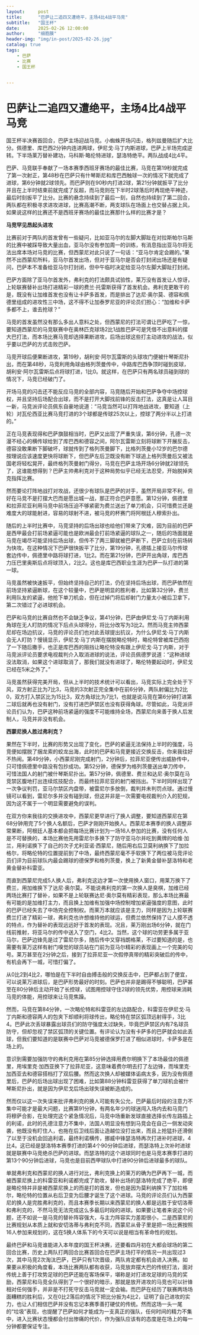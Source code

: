 ```yaml
---
layout:     post
title:      "巴萨让二追四又遭绝平，主场4比4战平马竞"
subtitle:   "国王杯"
date:       2025-02-26 12:00:00
author:     "细胞膜"
header-img: "img/in-post/2025-02-26.jpg"
catalog: true
tags:
    - 巴萨
    - 比赛
    - 国王杯


---
```


# 巴萨让二追四又遭绝平，主场4比4战平马竞

国王杯半决赛首回合，巴萨主场迎战马竞。小蜘蛛开场闪击，格列兹曼随后扩大比分。佩德里、库巴西2分钟内连进两球，伊尼戈·马丁内斯进球，巴萨上半场完成逆转。下半场莱万替补建功，马科斯·略伦特进球，瑟洛特绝平。两队战成4比4平。

巴萨、马竞联手奉献了一场本赛季西班牙赛场的最佳比赛，马竞在第19秒就完成了第一次射正，第48秒在巴萨只有什琴斯尼和库巴西触球一次的情况下就完成了进球，第6分钟就2球领先。而巴萨则在90秒内打进2球，第21分钟就扳平了比分并且在上半时结束前就完成了反超，而马竞则在下半时2球落后时再现绝平神迹，最后时刻扳平了比分。比赛的悬念持续到了最后一刻，自然也持续到了第二回合，两队都在积极寻求进攻进球，比赛高潮不断，两支球队在场面上也交替占据上风，如果说这样的比赛还不是西班牙赛场的最佳比赛那什么样的比赛才是？

**马竞罕见昂起头进攻**

比赛前对于两队的首发曾有一些疑问，比如亚马尔的左脚大脚趾在对拉斯帕尔马斯的比赛中被踩导致大量出血，亚马尔没有参加周一的训练，有消息指出亚马尔将无法出席本场对马竞的比赛，但西蒙尼对此只说了一句话：“亚马尔肯定会踢的。”果然不出西蒙尼所料，亚马尔首发出场，但对于亚马尔是否会打封闭出场还是有疑问，巴萨本不准备给亚马尔打封闭，但中午临时决定给亚马尔左脚大脚趾打封闭。

巴萨方面除了亚马尔首发外，弗利克的打法颇具试验性，莱万没有首发让人惊讶，上轮联赛替补出场打进精彩一球的费兰·托雷斯获得了首发机会。弗利克更敢干的是，既没有让加维首发也没有让卡萨多首发，而是排出了达尼·奥尔莫、德容和佩德里组成的进攻性三中场，这不得不让加泰罗尼亚的评论员们担心：“加维和卡萨多都不上，谁去抢球？”

马竞的首发虽然没有那么多出人意料之处，但西蒙尼的打法可谓让巴萨吃了一惊，要知道西蒙尼的马竞联赛中在奥林匹克球场2比1战胜巴萨可是凭借不出意料的摆大巴打法，而本场比赛马竞却选择果断进攻，后场出球这些打主动进攻的战法，似乎要以巴萨的方式击败巴萨。

马竞开球后便果断进攻，第19秒，胡利安·阿尔瓦雷斯的头球攻门便被什琴斯尼扑出，而在第48秒，马竞利用角球由格列茨曼传中，中路库巴西争顶时碰到皮球，胡利安·阿尔瓦雷斯后点将球打进，1比0。就这样，在巴萨只有两名球员碰到球的情况下，马竞已经破门了。

开场马竞的闪击还不能反应马竞的全部内容，马竞随后开始和巴萨争夺中场控球权，并且坚持后场配合出球，而不是打开大脚找前锋的反击打法，这真是让人耳目一新，马竞派评论员佩东自豪地说道：“马竞当然可以打阵地战进攻，要知道（上轮）对瓦伦西亚比赛马竞打进的3个球都是传球25次以上，控球了两分半以上打进的。”

正在马竞表现得和巴萨旗鼓相当时，巴萨又出现了严重失误，第6分钟，孔德一次漫不经心的横传球给到了库巴西和德容之间，阿尔瓦雷斯立刻将球断下开展反击，德容没敢果断下脚破坏，球就传到了格列茨曼脚下，比格列茨曼小12岁的巴尔德按理说应该速度更快将球断下，但巴萨左后卫既没有断下球追上格列茨曼后又被法国老将轻松晃开，最终格列茨曼射门得分，马竞在巴萨主场开场6分钟就2球领先了，这谁能想得到？巴萨主帅弗利克对于这种局势似乎已经无法忍受，开始脱掉夹克指挥比赛。

然而要论打阵地战打对攻战，还很少有球队是巴萨的对手，虽然开局非常不利，但好在马竞不是打摆大巴而是愿出城一战，那正符合巴萨意愿。第12分钟，佩德里和拉菲尼亚利用马竞中前场压迫不够紧密为费兰送出了单刀机会，只可惜费兰还是难度大的球能射进，容易的球射不进，被马竞的杯赛门将阿根廷人穆索扑出。

随后的上半时比赛中，马竞坚持的后场出球也给他们带来了灾难，因为目前的巴萨是西甲最会打前场紧逼可能也是欧洲最会打前场紧逼的球队之一，随后的场面就是马竞在竭尽可能坚持后场出球，但传不了两三脚就被巴萨断下，巴萨立刻在前场转为快攻。在这种情况下巴萨很快扳平了比分，第19分钟，孔德插上接亚马尔传球套边传中，佩德里中路将球打进，1比2。而在第21分钟，巴萨开出角球，库巴西力压巴里奥斯后点将球顶入，2比2。这也是库巴西职业生涯为巴萨一队打进的第一球。

马竞虽然被快速扳平，但始终坚持自己的打法，仍在坚持后场出球，而巴萨依然在前场坚持紧逼断球，在这个较量中，巴萨是明显的胜利者，比如第32分钟，费兰利用队友的紧逼，他抢下单刀机会，但在过掉门将后却射门力量太小被后卫拿下，第二次错过了必进球机会。

巴萨和马竞的比赛自然也不会缺乏争议，第41分钟，巴萨由伊尼戈·马丁内斯利用角球在无人盯防的情况下后点头球得分，将比分改写为3比2。然而马竞主帅西蒙尼却在场边抗议，马竞的评论员们也对此丢球提出抗议，为什么伊尼戈·马丁内斯会无人盯防？慢镜显示，伊尼戈·马丁内斯在摆脱略伦特时，略伦特曾被库巴西抱了一下随后撒手，也正是库巴西的阻挡让略伦特没有跟上伊尼戈·马丁内斯，对于马竞派评论员要求电视裁判介入取消进球的说法，评论员佩德罗说道：“这种进球没法取消，如果这个进球取消了，那我们就没有进球了，略伦特要起动时，伊尼戈已经在5米之外了。”

马竞虽然获得完美开局，但从上半时的技术统计可以看出，马竞实际上完全处于下风，双方射正比为7比3，马竞的3次射正完全集中在前6分钟，两队射偏比为2比0，双方打入禁区比为15比3，双方角球比为7比1，也就是说马竞在第6分钟打进第二球后就再也没有射门，没有打进巴萨禁区也没有获得角球。尽管如此，马竞派评论员们认为，巴萨这种前场紧逼的强度不可能维持全场，西蒙尼向来善于换人后发制人，马竞并非没有机会。

**西蒙尼换人胜过弗利克？**

果然在下半时，比赛的形势又出现了变化，巴萨的紧逼无法保持上半时的强度，马竞便如摆脱了捆龙索的蛟龙出海，此时的巴萨和马竞更接近交换反击，你来我往好不热闹。第49分钟，小西蒙尼刚完成射门，2分钟后，拉菲尼亚便传出威胁传中，只可惜佩德里中路没有包抄成功。第52分钟，德保罗为格列茨曼送出单刀传中，可惜法国人的射门被什琴斯尼扑出。第57分钟，佩德里、费兰和达尼·奥尔莫在马竞禁区腹地打出连续炫技配合，而最终拉菲尼亚的射门被挡出。下半时同样出现了一次争议判罚，亚马尔禁区内盘带，被雷尼尔多放倒，裁判并未判罚点球。通过慢镜可以看到，雷尼尔多并没有碰到球，但这并非是一次需要电视裁判介入的犯规，因为这不属于一个明显需要避免的误判。

在双方你来我往的交换进攻中，西蒙尼更早进行了换人调整，要知道西蒙尼在第68分钟用完了5个换人名额后，巴萨才刚刚开始换人。西蒙尼本赛季的换人调整非常果断，阿根廷人基本都会把每场比赛计划为一场16人参加的比赛，没有任何人是不可替换的，本场比赛他先用雷尼尔多换下了防守亚马尔并吃到黄牌的哈维·加兰，用利诺换下了自己的次子尤利亚诺·西蒙尼，随后用右后卫莫利纳换下了加拉格尔，将略伦特的位置提前到了中场，最终西蒙尼毫不手软换下了两位被马竞评论员们评为目前球队内最会踢球的德保罗和格列茨曼，换上了新黄金替补瑟洛特和老黄金替补科雷亚。

而直到西蒙尼完成5人换人后，弗利克这边才第一次使用换人窗口，用莱万换下了费兰，用加维换下了达尼·奥尔莫。不能说弗利克的第一次换人是臭棋，加维已经两场比赛打了替补，如果不是上轮联赛达尼·奥尔莫有精彩表现，那么本场比赛最有可能的是加维打主力，而且换上加维有加强中场控制增加紧逼强度的意图，此时的巴萨已经失去了中场完全控制权。而莱万本就应该是主力，同样是因为上轮联赛费兰打进了精彩一球，弗利克也许想维持他的球运，但费兰依然保持了让人摸不透的特点，作为替补的表现远远好于首发的表现。况且，莱万刚出场6分钟，就在门线前推射，将亚马尔的传中送入了空门，4比2。当然，这个球的功劳更多属于亚马尔，巴萨边锋先是过了雷尼尔多，随后传中又穿裆朗格莱，不过要知道的是，也需要有莱万这样有射门嗅觉的球员站在门前为亚马尔精彩的表现画上一个完美的句号。莱万甚至在2分钟之后，接到了拉菲尼亚一次假停真带的精彩突破后的传中，有机会再下一城，可惜打偏了。

从0比2到4比2，哪怕是在下半时自由搏击般的交换反击中，巴萨都占到了便宜，可以说莱万进球后，是巴萨形势最好的时刻。巴萨也并非是踢得不够聪明，巴萨甚至在80分钟后主动开始了长控球，试图用控球守住2球的领先优势，用控球来消耗马竞的体能，用控球来让马竞焦躁。

然而，马竞在第84分钟，一次略伦特和科雷亚的左边路配合，科雷亚在伊尼戈·马丁内斯和德容两人的包夹下却顺利将球传出，略伦特在禁区弧顶远射得手，3比4。巴萨此次丢球暴露出球员们的防守强度太过缺失，毕竟巴萨禁区内有7名球员防守，但却忽视了禁区弧顶的关键位置。有评论认为没有卡萨多的巴萨就会如此丢球，但我们要知道的是联赛中巴萨对马竞被德保罗打进了相似进球时，卡萨多是在场上的。

意识到需要加强防守的弗利克用在第85分钟选择用费尔明换下了本场最佳的佩德里，用埃里克·加西亚换下了拉菲尼亚，这意味着费尔明去打了左边锋，而埃里克·加西亚去和德容搭档打了双后腰。然而这次换人却被媒体诟病太多，因为没有佩德里后，巴萨的后场出球出现了困难，比如第88分钟科雷亚获得了单刀球机会被什琴斯尼扑出，就是因为伊尼戈后场出球失误被断造成的。

然而仅以这一次失误来批评弗利克的换人可能有失公允，巴萨最后时段的注意力不集中可能才是最大问题，比赛第91分钟，有两名年少的球迷闯入场内去和马竞门将穆萨合影，在处理完这个紧急情况后，马竞中场重新发球直接选择长传左路插上的利诺，此时的孔德注意力不集中，法国人明显没有想到马竞会在自己一侧发动突袭，他既没有盯住人，也拖在后卫线后面让造越位没打出来，而且上抢猛扑还滑倒了以至于没机会回追利诺，最终利诺横传，挪威中锋瑟洛特再次打进补时进球，4比4。这已经是瑟洛特本赛季打进的第4个90分钟后进球，而瑟洛特上次补时进球就是联赛中马竞绝杀巴萨的进球。而瑟洛特的这个进球同时也是马竞本赛季打进的第13个90分钟后进球，马竞也是目前西甲球队中打进90分钟后进球最多的球队。

单就弗利克和西蒙尼的换人进行对比，弗利克换上的莱万的确为巴萨再下一城，而被西蒙尼换上的科雷亚和利诺都完成了助攻，替补出场的瑟洛特完成了绝平，即便是略伦特并非是被西蒙尼换上的而是打的首发，但也是因为莫利纳换下了加拉格尔，略伦特的位置从右后卫变为后腰才诞生了这个进球。马竞的评论员们认为西蒙尼的换人是完胜弗利克的，而且本赛季长期以来西蒙尼的换人都是远胜于安切洛蒂和弗利克的，不然马竞无法完成这么多最后时段的进球。如果要让笔者来说这个问题，还不如说一是马竞的替补阵容强大，与主力阵容实力差距很小，二是西蒙尼的比赛规划从本质上就和安切洛蒂与弗利克不同，西蒙尼从骨子里是把一场比赛按照16人参加来规划的，这在5换人体系下的今天可以说是相当有革命性的规划。

最终巴萨和马竞谁能进入本年度的国王杯决赛，还要看四月初在大都会球场的第二回合比赛，历史上两队打两回合比赛首回合在巴萨主场打平的情况一共出现过3次，其中马竞2次淘汰巴萨，巴萨只有1次晋级，两队肯定都有机会进入决赛。如果要从积极的角度看，本场比赛两队都有收获，马竞放弃摆大巴的传统打法，面对传统上善于打攻势足球的巴萨还能在客场保平，堪称是对打进攻足球的马竞的奖励，西蒙尼和马竞全队得到了一个很好的暗示，那就是放开进攻的马竞也可以针锋相对任何强手，并非是不打死守反击马竞就一定会输。而巴萨在经历了联赛两场场面糟糕的胜利后，又在0比2落后的情况下把比分扳为4比2，证明了自己进攻的实力，也让人们相信巴萨并没有忘记本赛季善打硬仗的传统。然而这场一头一尾的“垃圾”表现，也提醒了巴萨如何才能成为一支真正的强队，任何时间的精力不集中，进入比赛状态慢都会付出惨痛的代价，作为强队应该有的态度是在场上的每一分钟都要保证专注。
